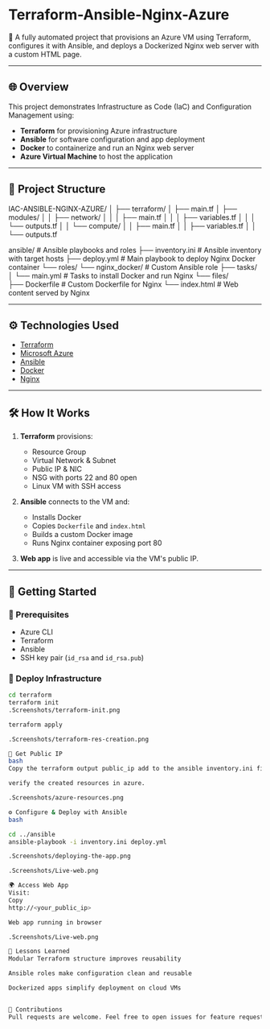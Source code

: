 # Terraform-Ansible-Nginx-Azure

🚀 A fully automated project that provisions an Azure VM using Terraform, configures it with Ansible, and deploys a Dockerized Nginx web server with a custom HTML page.

---

## 🌐 Overview

This project demonstrates Infrastructure as Code (IaC) and Configuration Management using:
- **Terraform** for provisioning Azure infrastructure
- **Ansible** for software configuration and app deployment
- **Docker** to containerize and run an Nginx web server
- **Azure Virtual Machine** to host the application

---

## 📁 Project Structure

IAC-ANSIBLE-NGINX-AZURE/
│
├── terraform/
│   ├── main.tf
│   ├── modules/
│   │   ├── network/
│   │   │   ├── main.tf
│   │   │   ├── variables.tf
│   │   │   └── outputs.tf
│   │   └── compute/
│   │       ├── main.tf
│   │       ├── variables.tf
│   │       └── outputs.tf

ansible/  # Ansible playbooks and roles
├── inventory.ini               # Ansible inventory with target hosts
├── deploy.yml                 # Main playbook to deploy Nginx Docker container
└── roles/
    └── nginx_docker/          # Custom Ansible role
        ├── tasks/
        │   └── main.yml       # Tasks to install Docker and run Nginx
        └── files/             
            ├── Dockerfile     # Custom Dockerfile for Nginx
            └── index.html     # Web content served by Nginx



---

## ⚙️ Technologies Used

- [Terraform](https://www.terraform.io/)
- [Microsoft Azure](https://azure.microsoft.com/)
- [Ansible](https://www.ansible.com/)
- [Docker](https://www.docker.com/)
- [Nginx](https://www.nginx.com/)

---

## 🛠️ How It Works

1. **Terraform** provisions:
   - Resource Group
   - Virtual Network & Subnet
   - Public IP & NIC
   - NSG with ports 22 and 80 open
   - Linux VM with SSH access

2. **Ansible** connects to the VM and:
   - Installs Docker
   - Copies `Dockerfile` and `index.html`
   - Builds a custom Docker image
   - Runs Nginx container exposing port 80

3. **Web app** is live and accessible via the VM's public IP.

---

## 🚀 Getting Started

### 🔧 Prerequisites
- Azure CLI
- Terraform
- Ansible
- SSH key pair (`id_rsa` and `id_rsa.pub`)

### 🧱 Deploy Infrastructure

```bash
cd terraform
terraform init
.Screenshots/terraform-init.png

terraform apply

.Screenshots/terraform-res-creation.png

🔐 Get Public IP
bash
Copy the terraform output public_ip add to the ansible inventory.ini file

verify the created resources in azure.

.Screenshots/azure-resources.png

⚙️ Configure & Deploy with Ansible
bash

cd ../ansible
ansible-playbook -i inventory.ini deploy.yml

.Screenshots/deploying-the-app.png

.Screenshots/Live-web.png

🌍 Access Web App
Visit:
Copy
http://<your_public_ip>

Web app running in browser

.Screenshots/Live-web.png

🧠 Lessons Learned
Modular Terraform structure improves reusability

Ansible roles make configuration clean and reusable

Dockerized apps simplify deployment on cloud VMs


🤝 Contributions
Pull requests are welcome. Feel free to open issues for feature requests or bugs.